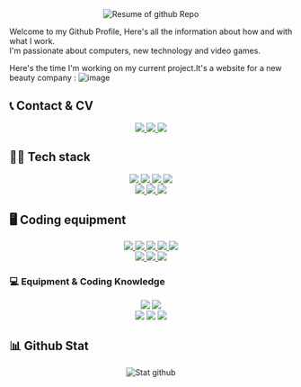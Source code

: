 <div align="center">
    <img src="http://github-profile-summary-cards.vercel.app/api/cards/profile-details?username=Alker51&theme=jolly" alt="Resume of github Repo"/>
</div>

Welcome to my Github Profile, Here's all the information about how and with what I work.
<br />
I'm passionate about computers, new technology and video games.

Here's the time I'm working on my current project.It's a website for a new beauty company : ![image](https://wakatime.com/badge/user/f5c2031f-643f-4045-8984-e8183f647a4d/project/ba995931-b7e8-4d1f-8512-1006c9822583.svg)

## 📞 Contact & CV

<div align="center">
  <a href="mailto:remyrobin51@gmail.com">
      <img src="https://img.shields.io/badge/Gmail-D14836?style=for-the-badge&logo=gmail&logoColor=white">
  </a>
  <a href="https://www.linkedin.com/in/remy-robin-dev/">
    <img src="https://img.shields.io/badge/LinkedIn-0077B5?style=for-the-badge&logo=linkedin&logoColor=white">
  </a>
   <!-- <a href="https://pdfhost.io/v/SH3CYnkOI_RemyRobinCV">
    <img src="https://img.shields.io/badge/PDF-CV-red?style=for-the-badge&logo=adobe">
</a> -->
  <a href="https://github.com/Alker51">
    <img src="https://img.shields.io/badge/GitHub-100000?style=for-the-badge&logo=github&logoColor=white">
  </a>
</div>

## 👨‍💻 Tech stack
<div align="center">
  <a href="https://php.net">
      <img src="https://img.shields.io/badge/PHP-777BB4?style=for-the-badge&logo=php&logoColor=white">
  </a>
  <a href="https://developer.mozilla.org/fr/docs/Web/HTML">
      <img src="https://img.shields.io/badge/HTML5-E34F26?style=for-the-badge&logo=html5&logoColor=white">
  </a>
  <a href="https://developer.mozilla.org/fr/docs/Web/CSS">
      <img src="https://img.shields.io/badge/CSS3-1572B6?style=for-the-badge&logo=css3&logoColor=white">
  </a>
  <a href="https://developer.mozilla.org/fr/docs/Web/JavaScript">
      <img src="https://img.shields.io/badge/JavaScript-323330?style=for-the-badge&logo=javascript&logoColor=F7DF1E">
  </a>
  <br>
  <a href="https://www.typescriptlang.org/">
      <img src="https://img.shields.io/badge/TypeScript-007ACC?style=for-the-badge&logo=typescript&logoColor=white">
  </a>
  <a href="https://www.mysql.com/fr/">
      <img src="https://img.shields.io/badge/MySQL-005C84?style=for-the-badge&logo=mysql&logoColor=white">
  </a>
  <a href="https://symfony.com/">
      <img src="https://img.shields.io/badge/Symfony-000000?style=for-the-badge&logo=Symfony&logoColor=white">
  </a>

</div>

## 🖥 Coding equipment

<div align="center">
  <a href="https://www.linux.org/">
      <img src="https://img.shields.io/badge/Linux-FCC624?style=for-the-badge&logo=linux&logoColor=black">
  </a>
  <a href="https://www.ubuntu.com">
      <img src="https://img.shields.io/badge/Ubuntu-E95420?style=for-the-badge&logo=ubuntu&logoColor=white">
  </a>
  <a href="https://www.jetbrains.com/phpstorm/">
      <img src="http://img.shields.io/badge/-PHPStorm-181717?style=for-the-badge&logo=phpstorm&logoColor=white">
  </a>
  <a href="https://www.jetbrains.com/webstorm/">
      <img src="https://img.shields.io/badge/WebStorm-000000?style=for-the-badge&logo=WebStorm&logoColor=white">
  </a>
  <a href="https://www.symfony.com/">
      <img src="https://img.shields.io/badge/Symfony-000000?style=for-the-badge&logo=Symfony&logoColor=white">
  </a>
  <br>
  <a href="[https://www.mozilla.org/firefox/new/">
      <img src="https://img.shields.io/badge/Firefox_Browser-FF7139?style=for-the-badge&logo=Firefox-Browser&logoColor=white">
  </a>
  <a href="https://www.mysql.com/">
      <img src="https://img.shields.io/badge/MySQL-005C84?style=for-the-badge&logo=mysql&logoColor=white">
  </a>
  <a href="https://www.phpmyadmin.net/">
      <img src="https://img.shields.io/badge/phpmyadmin-6C78AF?style=for-the-badge&logo=phpmyadmin&logoColor=white">
  </a>
</div>

### 💻 Equipment & Coding Knowledge

<div align="center">
  <img src="https://img.shields.io/badge/Windows_11-0078d4?style=for-the-badge&logo=windows-11&logoColor=white">
  <img src="https://img.shields.io/badge/mac%20os-000000?style=for-the-badge&logo=apple&logoColor=white">
  <br>
  <img src="https://img.shields.io/badge/React-20232A?style=for-the-badge&logo=react&logoColor=61DAFB">
  <img src="https://img.shields.io/badge/React_Native-20232A?style=for-the-badge&logo=react&logoColor=61DAFB">
  <img src="https://img.shields.io/badge/Microsoft_Office-D83B01?style=for-the-badge&logo=microsoft-office&logoColor=white">
</div>

## 📊 Github Stat
<div align="center">
  <img src="https://github-readme-stats.vercel.app/api/top-langs/?username=Alker51&theme=jolly" alt="Stat github">
</div>
